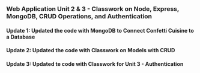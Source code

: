 ### Web Application Unit 2 & 3 - Classwork on Node, Express, MongoDB, CRUD Operations, and Authentication
#### Update 1: Updated the code with MongoDB to Connect Confetti Cuisine to a Database
#### Update 2: Updated the code with Classwork on Models with CRUD
#### Update 3: Updated te code with Classwork for Unit 3 - Authentication
